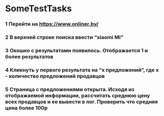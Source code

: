 # SomeTestTasks
### 1 Перейти на https://www.onliner.by/
### 2 В верхней строке поиска ввести “xiaomi Mi”
### 3 Окошко с результатами появилось. Отображается 1 и более результатов
### 4 Кликнуть у первого результата на “х предложений”, где х - количество предложений продавцов
### 5 Страница с предложениями открыта. Исходя из отображаемой информации, рассчитать среднюю цену всех продавцов и ее вывести в лог. Проверить что средняя цена более 100р
